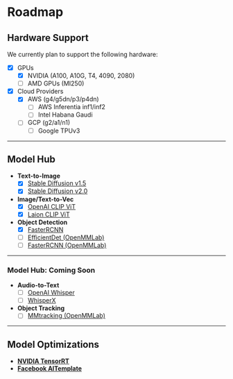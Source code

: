 # Roadmap

## Hardware Support
We currently plan to support the following hardware:

- [x] GPUs
    * [x] NVIDIA (A100, A10G, T4, 4090, 2080)
    * [ ] AMD GPUs (MI250)
- [x] Cloud Providers
    * [x] AWS (g4/g5dn/p3/p4dn)
        - [ ] AWS Inferentia inf1/inf2
        - [ ] Intel Habana Gaudi
    * [ ] GCP (g2/a1/n1)
        - [ ] Google TPUv3
---
## Model Hub
 - **Text-to-Image**
    * [x] [Stable Diffusion v1.5](https://huggingface.co/runwayml/stable-diffusion-v1-5)
    * [x] [Stable Diffusion v2.0](https://huggingface.co/stabilityai/stable-diffusion-2)
 - **Image/Text-to-Vec**
    * [x] [OpenAI CLIP ViT](https://huggingface.co/openai/clip-vit-base-patch32)
    * [x] [Laion CLIP ViT](https://huggingface.co/laion/CLIP-ViT-H-14-laion2B-s32B-b79K)
 - **Object Detection**
    * [x] [FasterRCNN](https://pytorch.org/vision/main/models/faster_rcnn.html)
    * [ ] [EfficientDet (OpenMMLab)](https://github.com/open-mmlab/mmdetection/tree/main/projects/EfficientDet)
    * [ ] [FasterRCNN (OpenMMLab)](https://github.com/open-mmlab/mmdetection/blob/main/mmdet/models/detectors/faster_rcnn.py)
---
### Model Hub: Coming Soon

 - **Audio-to-Text**
    * [ ] [OpenAI Whisper](https://huggingface.co/openai/whisper-large-v2)
    * [ ] [WhisperX](https://github.com/m-bain/whisperX)
 - **Object Tracking**
    * [ ] [MMtracking (OpenMMLab)](https://github.com/open-mmlab/mmtracking)
---
## Model Optimizations
 - [**NVIDIA TensorRT**](https://developer.nvidia.com/tensorrt)
 - [**Facebook AITemplate**](https://github.com/facebookincubator/AITemplate)
